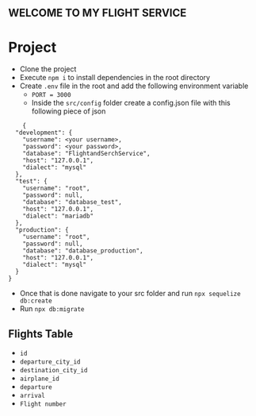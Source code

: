 ## WELCOME TO MY FLIGHT SERVICE

# Project
- Clone the project
- Execute `npm i` to install dependencies in the root directory
- Create `.env` file in the root  and add the following environment variable
    - `PORT = 3000`
    - Inside the `src/config` folder create a config.json file with this following piece of json

```
    {
  "development": {
    "username": <your username>,
    "password": <your password>,
    "database": "FlightandSerchService",
    "host": "127.0.0.1",
    "dialect": "mysql"
  },
  "test": {
    "username": "root",
    "password": null,
    "database": "database_test",
    "host": "127.0.0.1",
    "dialect": "mariadb"
  },
  "production": {
    "username": "root",
    "password": null,
    "database": "database_production",
    "host": "127.0.0.1",
    "dialect": "mysql"
  }
}

```

- Once that is done navigate to your src folder and run `npx sequelize db:create`
- Run `npx db:migrate`


## Flights Table 
- `id`
- `departure_city_id`
- `destination_city_id`
- `airplane_id`
- `departure`
- `arrival`
- `Flight number`